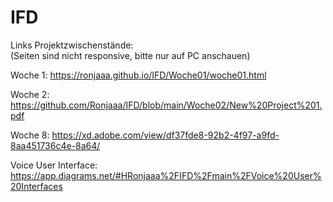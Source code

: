 # IFD

Links Projektzwischenstände: <br>
(Seiten sind nicht responsive, bitte nur auf PC anschauen)

Woche 1: https://ronjaaa.github.io/IFD/Woche01/woche01.html

Woche 2: https://github.com/Ronjaaa/IFD/blob/main/Woche02/New%20Project%201.pdf

Woche 8: https://xd.adobe.com/view/df37fde8-92b2-4f97-a9fd-8aa451736c4e-8a64/

Voice User Interface: https://app.diagrams.net/#HRonjaaa%2FIFD%2Fmain%2FVoice%20User%20Interfaces
